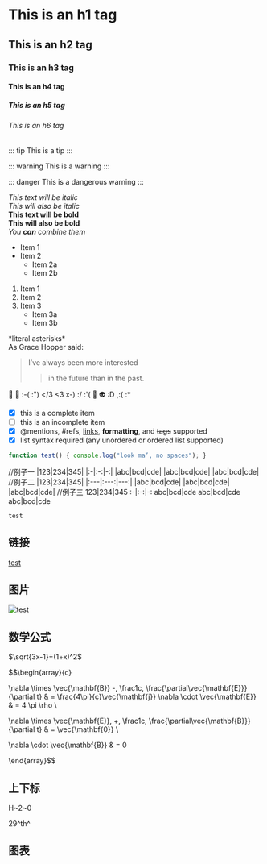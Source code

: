 # This is an h1 tag 
## This is an h2 tag 
### This is an h3 tag
#### This is an h4 tag
##### This is an h5 tag
###### This is an h6 tag

::: tip
This is a tip
:::

::: warning
This is a warning
:::

::: danger
This is a dangerous warning
:::

*This text will be italic*  
_This will also be italic_  
**This text will be bold**  
__This will also be bold__  
*You **can** combine them*

* Item 1
* Item 2
    * Item 2a
    * Item 2b

1. Item 1 
2. Item 2 
3. Item 3   
    * Item 3a   
    * Item 3b  

\*literal asterisks\*  
As Grace Hopper said:  
> I’ve always been more interested
> > in the future than in the past.  

:tada: :100: :-( :") </3 <3 x-) :/ :'( :amphora: :alien: :D ,:( :*

- [x] this is a complete item 
- [ ] this is an incomplete item 
- [x] @mentions, #refs, [links](), **formatting**, and <del>tags</del> supported 
- [x] list syntax required (any unordered or ordered list supported)

```js
function test() { console.log("look ma’, no spaces"); } 
```

//例子一
|123|234|345|
|:-|:-:|-:|
|abc|bcd|cde|
|abc|bcd|cde|
|abc|bcd|cde|
//例子二
|123|234|345|
|:---|:---:|---:|
|abc|bcd|cde|
|abc|bcd|cde|
|abc|bcd|cde|
//例子三
123|234|345
:-|:-:|-:
abc|bcd|cde
abc|bcd|cde
abc|bcd|cde

`test`

## 链接
[test](https://etts.com)
## 图片
![test](https://timgsa.baidu.com/timg?image&quality=80&size=b9999_10000&sec=1584697283242&di=6f1f89e3a4a94d18694cdc721387aa2b&imgtype=0&src=http%3A%2F%2Fdl.bbs.9game.cn%2Fattachments%2Fforum%2F202002%2F24%2F163438cmy1qemiieaefmym.png)

## 数学公式
$\sqrt{3x-1}+(1+x)^2$

$$\begin{array}{c}

\nabla \times \vec{\mathbf{B}} -\, \frac1c\, \frac{\partial\vec{\mathbf{E}}}{\partial t} &
= \frac{4\pi}{c}\vec{\mathbf{j}}    \nabla \cdot \vec{\mathbf{E}} & = 4 \pi \rho \\

\nabla \times \vec{\mathbf{E}}\, +\, \frac1c\, \frac{\partial\vec{\mathbf{B}}}{\partial t} & = \vec{\mathbf{0}} \\

\nabla \cdot \vec{\mathbf{B}} & = 0

\end{array}$$

## 上下标
H~2~0  

29^th^
## 图表